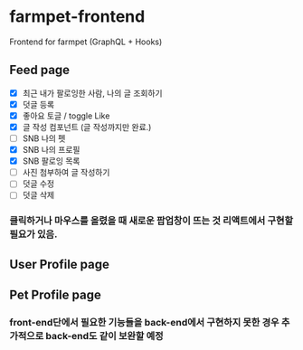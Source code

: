 # farmpet-frontend

Frontend for farmpet (GraphQL + Hooks)

## Feed page

- [x] 최근 내가 팔로잉한 사람, 나의 글 조회하기
- [x] 덧글 등록
- [x] 좋아요 토글 / toggle Like
- [x] 글 작성 컴포넌트 (글 작성까지만 완료.)
- [ ] SNB 나의 펫
- [x] SNB 나의 프로필
- [x] SNB 팔로잉 목록
- [ ] 사진 첨부하여 글 작성하기
- [ ] 덧글 수정
- [ ] 덧글 삭제

### 클릭하거나 마우스를 올렸을 때 새로운 팝업창이 뜨는 것 리액트에서 구현할 필요가 있음.

## User Profile page

## Pet Profile page

### front-end단에서 필요한 기능들을 back-end에서 구현하지 못한 경우 추가적으로 back-end도 같이 보완할 예정
